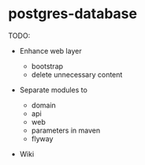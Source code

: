 # postgres-database

TODO:
 - Enhance web layer
   - bootstrap
   - delete unnecessary content

 - Separate modules to
   - domain
   - api
   - web
   - parameters in maven
   - flyway

 - Wiki